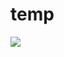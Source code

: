 # temp

<!-- 
使用中文总结，使用中文总结，使用中文总结以下讲座内容，组织为列表，格式为## 主要内容1. **分标题**：，讲座内容为：

继续翻译为中文并详细解释内容（语境是计算机硬件，标题默认h3，对解释的适当补充直接加到对应内容的翻译内容中（适当使用你的知识在各分段中解释补充内容）。完整翻译都包括并补充调整，不要生硬直接放那，不遗漏代码或公式，代码添加合适注释，公式使用标准公式格式，） 
-->

<!-- <style>
    .iframe-wrapper {
        position: relative;
        width: 100%;
        height: 500px;
    }

    iframe {
        width: 100%;
        height: 100%;
        border: 3px solid #333;
        border-radius: 20px;
    }
</style> -->
<a href=""><img src="https://hits.seeyoufarm.com/api/count/incr/badge.svg?url=https%3A%2F%2Flzzs.fun&count_bg=%23929292&title_bg=%23000000&icon=&icon_color=%23000000&title=hits&edge_flat=false"/></a>
